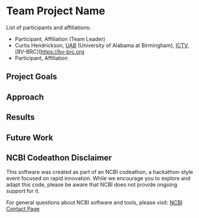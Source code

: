 # Team Project Name

List of participants and affiliations:
- Participant, Affiliation (Team Leader)
- Curtis Hendrickson, [UAB](https://uab.edu) (University of Alabama at Birmingham), [ICTV](https://ictv.global), [BV-BRC](https://bv-brc.org
- Participant, Affiliation

## Project Goals

## Approach

## Results

## Future Work

## NCBI Codeathon Disclaimer
This software was created as part of an NCBI codeathon, a hackathon-style event focused on rapid innovation. While we encourage you to explore and adapt this code, please be aware that NCBI does not provide ongoing support for it.

For general questions about NCBI software and tools, please visit: [NCBI Contact Page](https://www.ncbi.nlm.nih.gov/home/about/contact/)

